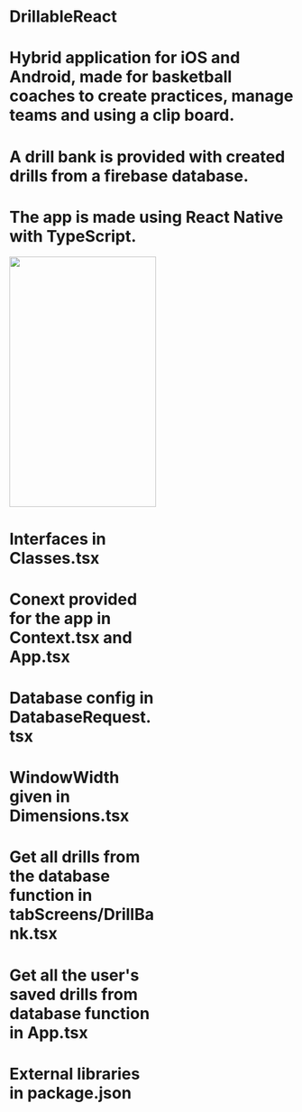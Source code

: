 # DrillableReact
# Hybrid application for iOS and Android, made for basketball coaches to create practices, manage teams and using a clip board.
# A drill bank is provided with created drills from a firebase database. 
# The app is made using React Native with TypeScript.

<div style="width:260px;max-width:100%;"><div style="height:0;padding-bottom:171.15%;position:relative;"><img width="260" height="445" style="position:absolute;top:0;left:0;width:100%;height:100%;" frameBorder="0" src="https://imgflip.com/embed/4x2ve5"></img></div>

# Interfaces in Classes.tsx
# Conext provided for the app in Context.tsx and App.tsx
# Database config in DatabaseRequest.tsx
# WindowWidth given in Dimensions.tsx

# Get all drills from the database function in tabScreens/DrillBank.tsx
# Get all the user's saved drills from database function in App.tsx
# External libraries in package.json
